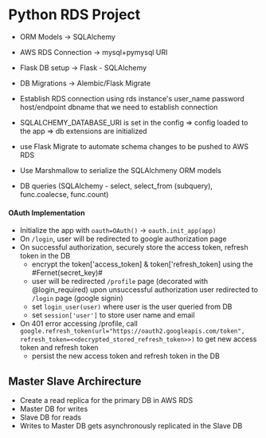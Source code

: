 # Python RDS Project


* ORM Models -> SQLAlchemy
* AWS RDS Connection -> mysql+pymysql URI
* Flask DB setup -> Flask - SQLAlchemy
* DB Migrations -> Alembic/Flask Migrate

* Establish RDS connection using rds instance's 
    user_name
    password
    host/endpoint
    dbname that we need to establish connection

* SQLALCHEMY_DATABASE_URI is set in the config => config loaded to the app => db extensions are initialized

* use Flask Migrate to automate schema changes to be pushed to AWS RDS 

* Use Marshmallow to serialize the SQLAlchmeny ORM models

* DB queries (SQLAlchemy - select, select_from (subquery), func.coalecse, func.count)

#### OAuth Implementation
* Initialize the app with `oauth=OAuth()` -> `oauth.init_app(app)`
* On `/login`, user will be redirected to google authorization page
* On successful authorization, securely store the access token, refresh token in the DB 
    * encrypt the token['access_token] & token['refresh_token] using the #Fernet(secret_key)#
    * user will be redirected `/profile` page (decorated with @login_required) upon unsuccessful authorization user redirected to `/login` page (google signin)
    * set `login_user(user)` where user is the user queried from DB
    * set `session['user']` to store user name and email
* On 401 error accessing /profile, call `google.refresh_token(url="https://oauth2.googleapis.com/token", refresh_token=<<decrypted_stored_refresh_token>>)` to get new access token and refresh token
    * persist the new access token and refresh token in the DB


## Master Slave Archirecture
* Create a read replica for the primary DB in AWS RDS
* Master DB for writes
* Slave DB for reads
* Writes to Master DB gets asynchronously replicated in the Slave DB



